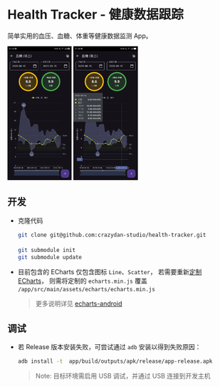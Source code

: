 # Health Tracker - 健康数据跟踪

简单实用的血压、血糖、体重等健康数据监测 App。

<img height="300px" src="./docs/img/screenshot-1.png"/> <img height="300px" src="./docs/img/screenshot-2.png"/>

## 开发

- 克隆代码
  ```bash
  git clone git@github.com:crazydan-studio/health-tracker.git

  git submodule init
  git submodule update
  ```

- 目前包含的 ECharts 仅包含图标 `Line`、`Scatter`，
  若需要重新[定制 ECharts](https://echarts.apache.org/en/builder.html)，
  则需将定制的 `echarts.min.js` 覆盖 `/app/src/main/assets/echarts/echarts.min.js`
  > 更多说明详见 [echarts-android](https://github.com/crazydan-studio/echarts-android)

## 调试

- 若 Release 版本安装失败，可尝试通过 `adb` 安装以得到失败原因：
  ```bash
  adb install -t  app/build/outputs/apk/release/app-release.apk
  ```
  > Note: 目标环境需启用 USB 调试，并通过 USB 连接到开发主机
